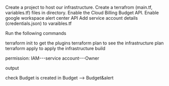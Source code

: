 Create a project to host our infrastructure.
Create a terrafrom (main.tf, variables.tf) files in directory.
Enable the Cloud Billing Budget API.
Enable google workspace alert center API
Add service account details (credentials.json) to varaibles.tf



Run the following commands

terraform init to get the plugins
terraform plan to see the infrastructure plan
terraform apply to apply the infrastructure build

permission:
IAM---service account---Owner

output

check Budget is created in Budget --> Budget&alert